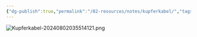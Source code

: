 ```yaml
---
{"dg-publish":true,"permalink":"/02-resources/notes/kupferkabel/","tags":["#informatik/netzwerk/kabel"],"noteIcon":"","updated":"2025-09-10T16:35:24.000+02:00"}
---
```


![Kupferkabel-20240802035514121.png](/img/user/02%20-%20RESOURCES/Files/IMG/Kupferkabel-20240802035514121.png)
